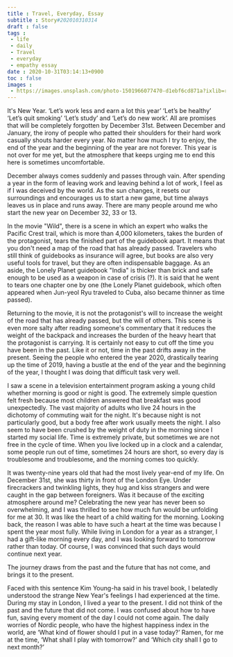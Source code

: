 ```yaml
---
title : Travel, Everyday, Essay
subtitle : Story#202010310314
draft : false
tags :
 - life
 - daily
 - Travel
 - everyday
 - empathy essay
date : 2020-10-31T03:14:13+0900
toc : false
images : 
 - https://images.unsplash.com/photo-1501966077470-d1ebf6cd871a?ixlib=rb-1.2.1&q=80&fm=jpg&crop=entropy&cs=tinysrgb&w=1080&fit=max&ixid=eyJhcHBfaWQiOjE1NTU0OX0
---
```

It's New Year. ‘Let’s work less and earn a lot this year’ ‘Let’s be healthy’ ‘Let’s quit smoking’ ‘Let’s study’ and ‘Let’s do new work’. All are promises that will be completely forgotten by December 31st. Between December and January, the irony of people who patted their shoulders for their hard work casually shouts harder every year. No matter how much I try to enjoy, the end of the year and the beginning of the year are not forever. This year is not over for me yet, but the atmosphere that keeps urging me to end this here is sometimes uncomfortable.  

December always comes suddenly and passes through vain. After spending a year in the form of leaving work and leaving behind a lot of work, I feel as if I was deceived by the world. As the sun changes, it resets our surroundings and encourages us to start a new game, but time always leaves us in place and runs away. There are many people around me who start the new year on December 32, 33 or 13.  

In the movie "Wild", there is a scene in which an expert who walks the Pacific Crest trail, which is more than 4,000 kilometers, takes the burden of the protagonist, tears the finished part of the guidebook apart. It means that you don't need a map of the road that has already passed. Travelers who still think of guidebooks as insurance will agree, but books are also very useful tools for travel, but they are often indispensable baggage. As an aside, the Lonely Planet guidebook "India" is thicker than brick and safe enough to be used as a weapon in case of crisis (?). It is said that he went to tears one chapter one by one (the Lonely Planet guidebook, which often appeared when Jun-yeol Ryu traveled to Cuba, also became thinner as time passed).  

Returning to the movie, it is not the protagonist's will to increase the weight of the road that has already passed, but the will of others. This scene is even more salty after reading someone's commentary that it reduces the weight of the backpack and increases the burden of the heavy heart that the protagonist is carrying. It is certainly not easy to cut off the time you have been in the past. Like it or not, time in the past drifts away in the present. Seeing the people who entered the year 2020, drastically tearing up the time of 2019, having a bustle at the end of the year and the beginning of the year, I thought I was doing that difficult task very well.  

I saw a scene in a television entertainment program asking a young child whether morning is good or night is good. The extremely simple question felt fresh because most children answered that breakfast was good unexpectedly. The vast majority of adults who live 24 hours in the dichotomy of commuting wait for the night. It's because night is not particularly good, but a body free after work usually meets the night. I also seem to have been crushed by the weight of duty in the morning since I started my social life. Time is extremely private, but sometimes we are not free in the cycle of time. When you live locked up in a clock and a calendar, some people run out of time, sometimes 24 hours are short, so every day is troublesome and troublesome, and the morning comes too quickly.  

It was twenty-nine years old that had the most lively year-end of my life. On December 31st, she was thirty in front of the London Eye. Under firecrackers and twinkling lights, they hug and kiss strangers and were caught in the gap between foreigners. Was it because of the exciting atmosphere around me? Celebrating the new year has never been so overwhelming, and I was thrilled to see how much fun would be unfolding for me at 30. It was like the heart of a child waiting for the morning. Looking back, the reason I was able to have such a heart at the time was because I spent the year most fully. While living in London for a year as a stranger, I had a gift-like morning every day, and I was looking forward to tomorrow rather than today. Of course, I was convinced that such days would continue next year.  

The journey draws from the past and the future that has not come, and brings it to the present.  

Faced with this sentence Kim Young-ha said in his travel book, I belatedly understood the strange New Year's feelings I had experienced at the time. During my stay in London, I lived a year to the present. I did not think of the past and the future that did not come. I was confused about how to have fun, saving every moment of the day I could not come again. The daily worries of Nordic people, who have the highest happiness index in the world, are ‘What kind of flower should I put in a vase today?’ Ramen, for me at the time, ‘What shall I play with tomorrow?’ and ‘Which city shall I go to next month?’  